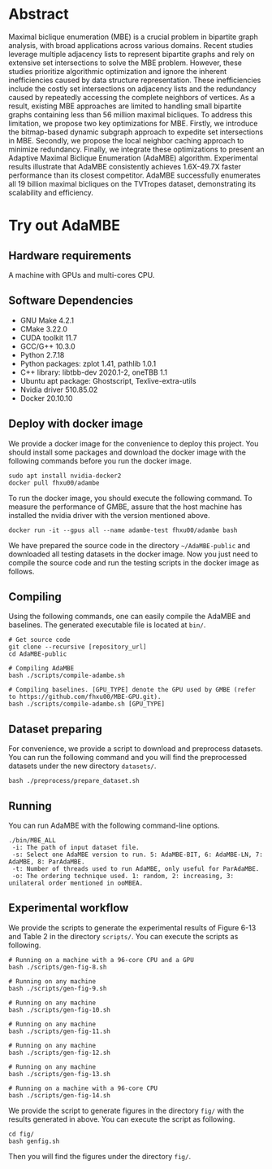 # Abstract
Maximal biclique enumeration (MBE) is a crucial problem in bipartite graph analysis, with broad applications across various domains.
Recent studies leverage multiple adjacency lists to represent bipartite graphs and rely on extensive set intersections to solve the MBE problem. 
However, these studies prioritize algorithmic optimization and ignore the inherent inefficiencies caused by data structure representation. 
These inefficiencies include the costly set intersections on adjacency lists and the redundancy caused by repeatedly accessing the complete neighbors of vertices. 
As a result, existing MBE approaches are limited to handling small bipartite graphs containing less than 56 million maximal bicliques.
To address this limitation, we propose two key optimizations for MBE. Firstly, we introduce the bitmap-based dynamic subgraph approach to expedite set intersections in MBE. 
Secondly, we propose the local neighbor caching approach to minimize redundancy.
Finally, we integrate these optimizations to present an Adaptive Maximal Biclique Enumeration (AdaMBE) algorithm. 
Experimental results illustrate that AdaMBE consistently achieves 1.6X-49.7X faster performance than its closest competitor. 
AdaMBE successfully enumerates all 19 billion maximal bicliques on the TVTropes dataset, demonstrating its scalability and efficiency.

# Try out AdaMBE
## Hardware requirements
A machine with GPUs and multi-cores CPU.
## Software Dependencies
- GNU Make 4.2.1
- CMake 3.22.0
- CUDA toolkit 11.7
- GCC/G++ 10.3.0
- Python 2.7.18
- Python packages: zplot 1.41, pathlib 1.0.1
- C++ library: libtbb-dev 2020.1-2, oneTBB 1.1
- Ubuntu apt package: Ghostscript, Texlive-extra-utils
- Nvidia driver 510.85.02
- Docker 20.10.10
## Deploy with docker image
We provide a docker image for the convenience to deploy this project. You should install some packages and download the docker image with the following commands 
before you run the docker image.
```
sudo apt install nvidia-docker2
docker pull fhxu00/adambe
```
To run the docker image, you should execute the following command. To measure the performance of GMBE, assure that the host machine has installed the nvidia driver with the version mentioned above.
```
docker run -it --gpus all --name adambe-test fhxu00/adambe bash
```
We have prepared the source code in the directory `~/AdaMBE-public` and downloaded all testing datasets in the docker image. Now you just need to compile the source code and run the testing scripts in the docker image as follows.

## Compiling
Using the following commands, one can easily compile the AdaMBE and baselines. The generated executable file is located at `bin/`.
```
# Get source code
git clone --recursive [repository_url]
cd AdaMBE-public 

# Compiling AdaMBE
bash ./scripts/compile-adambe.sh 

# Compiling baselines. [GPU_TYPE] denote the GPU used by GMBE (refer to https://github.com/fhxu00/MBE-GPU.git). 
bash ./scripts/compile-adambe.sh [GPU_TYPE] 
```

## Dataset preparing
For convenience, we provide a script to download and preprocess datasets. You can run the following command and you will find 
the preprocessed datasets under the new directory `datasets/`. 
```
bash ./preprocess/prepare_dataset.sh
```

## Running

You can run AdaMBE with the following command-line options.
```
./bin/MBE_ALL 
 -i: The path of input dataset file.
 -s: Select one AdaMBE version to run. 5: AdaMBE-BIT, 6: AdaMBE-LN, 7: AdaMBE, 8: ParAdaMBE.
 -t: Number of threads used to run AdaMBE, only useful for ParAdaMBE.
 -o: The ordering technique used. 1: random, 2: increasing, 3: unilateral order mentioned in ooMBEA.
```
## Experimental workflow
We provide the scripts to generate the experimental results of Figure 6-13 and Table 2 in the directory `scripts/`. You can execute the scripts as following.
```
# Running on a machine with a 96-core CPU and a GPU
bash ./scripts/gen-fig-8.sh 

# Running on any machine
bash ./scripts/gen-fig-9.sh

# Running on any machine
bash ./scripts/gen-fig-10.sh 

# Running on any machine
bash ./scripts/gen-fig-11.sh 

# Running on any machine
bash ./scripts/gen-fig-12.sh 

# Running on any machine
bash ./scripts/gen-fig-13.sh 

# Running on a machine with a 96-core CPU
bash ./scripts/gen-fig-14.sh 

```
We provide the script to generate figures in the directory `fig/` with the results generated in above. You can execute the script as following.
```
cd fig/
bash genfig.sh
```
Then you will find the figures under the directory `fig/`.
